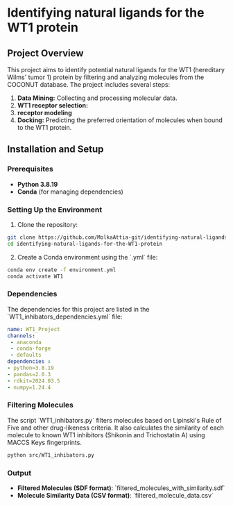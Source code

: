 # Identifying natural ligands for the WT1 protein


## Project Overview

This project aims to identify potential natural ligands for the WT1 (hereditary Wilms' tumor 1) protein by filtering and analyzing molecules from the COCONUT database. The project includes several steps:
1. **Data Mining:** Collecting and processing molecular data.
2. **WT1  receptor selection:**
3. **receptor modeling** 
4. **Docking:** Predicting the preferred orientation of molecules when bound to the WT1 protein.

## Installation and Setup

### Prerequisites

- **Python 3.8.19**
- **Conda** (for managing dependencies)


### Setting Up the Environment

1. Clone the repository:

``` bash
git clone https://github.com/MolkaAttia-git/identifying-natural-ligands-for-the-WT1-protein.git
cd identifying-natural-ligands-for-the-WT1-protein
```

2. Create a Conda environment using the \`.yml\` file:

```bash
conda env create -f environment.yml
conda activate WT1
```

### Dependencies

The dependencies for this project are listed in the \`WT1_inhibators_dependencies.yml\` file:

```yaml
name: WT1_Project
channels: 
 - anaconda
 - conda-forge
 - defaults
dependencies :
- python=3.8.19 
- pandas=2.0.3 
- rdkit=2024.03.5
- numpy=1.24.4 
```

### Filtering Molecules

The script \`WT1_inhibators.py\` filters molecules based on Lipinski's Rule of Five and other drug-likeness criteria. It also calculates the similarity of each molecule to known WT1 inhibitors (Shikonin and Trichostatin A) using MACCS Keys fingerprints.

```bash
python src/WT1_inhibators.py
```

### Output

- **Filtered Molecules (SDF format)**: \`filtered_molecules_with_similarity.sdf\`
- **Molecule Similarity Data (CSV format)**: \`filtered_molecule_data.csv\`

